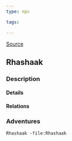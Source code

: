 ```yaml
---
type: npc

tags:

---
```


[Source](https://eberron.fandom.com/wiki/Rhashaak)

## Rhashaak

### Description


#### Details

#### Relations


### Adventures

```query
Rhashaak -file:Rhashaak
```